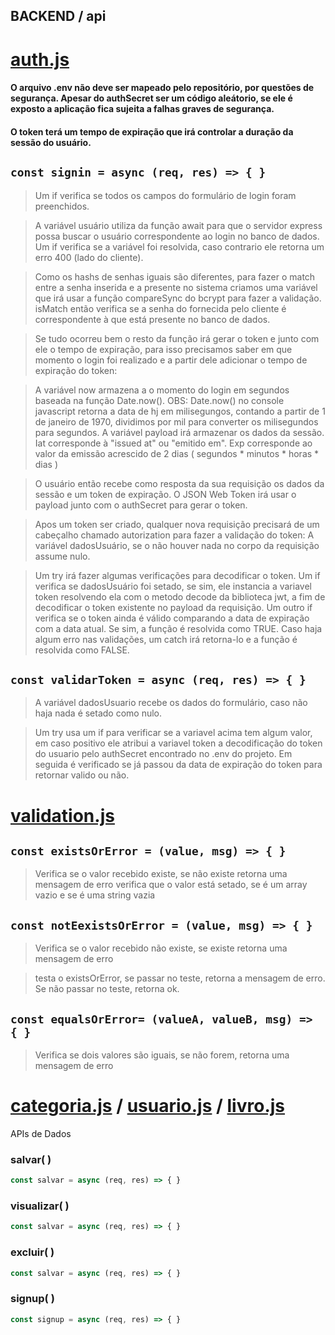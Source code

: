 ## BACKEND / api

# [auth.js](https://github.com/jemluz/vinler/blob/master/api/auth.js)

#### O arquivo .env não deve ser mapeado pelo repositório, por questões de segurança. Apesar do authSecret ser um código aleátorio, se ele é exposto a aplicação fica sujeita a falhas graves de segurança.

#### O token terá um tempo de expiração que irá controlar a duração da sessão do usuário.

## ``` const signin = async (req, res) => { } ```

> Um if verifica se todos os campos do formulário de login foram preenchidos.

> A variável usuário utiliza da função await para que o servidor express possa buscar o usuário correspondente ao login no banco de dados. Um if verifica se a variável foi resolvida, caso contrario ele retorna um erro 400 (lado do cliente).

> Como os hashs de senhas iguais são diferentes, para fazer o match entre a senha inserida e a presente no sistema criamos uma variável que irá usar a função compareSync do bcrypt para fazer a validação. isMatch então verifica se a senha do fornecida pelo cliente é correspondente à que está presente no banco de dados. 

> Se tudo ocorreu bem o resto da função irá gerar o token e junto com ele o tempo de expiração, para isso precisamos saber em que momento o login foi realizado e a partir dele adicionar o tempo de expiração do token:

> A variável now armazena a o momento do login em segundos baseada na função Date.now(). 
OBS: Date.now() no console javascript retorna a data de hj em milisegungos, contando a partir de 1 de janeiro de 1970, dividimos por mil para converter os milisegundos para segundos.
A variável payload irá armazenar os dados da sessão. Iat corresponde à "issued at" ou "emitido em". Exp corresponde ao valor da emissão acrescido de 2 dias ( segundos * minutos * horas * dias )

> O usuário então recebe como resposta da sua requisição os dados da sessão e um token de expiração. O JSON Web Token irá usar o payload junto com o authSecret para gerar o token.

> Apos um token ser criado, qualquer nova requisição precisará de um cabeçalho chamado autorization para fazer a validação do token:
A variável dadosUsuário, se o não houver nada no corpo da requisição assume nulo.

> Um try irá fazer algumas verificações para decodificar o token. 
Um if verifica se dadosUsuário foi setado, se sim, ele instancia a variavel token resolvendo ela com o metodo decode da biblioteca jwt, a fim de decodificar o token existente no payload da requisição. Um outro if verifica se o token ainda é válido comparando a data de expiração com a data atual. Se sim, a função é resolvida como TRUE. 
Caso haja algum erro nas validações, um catch irá retorna-lo e a função é resolvida como FALSE.


## ``` const validarToken = async (req, res) => { } ```

> A variável dadosUsuario recebe os dados do formulário, caso não haja nada é setado como nulo.

> Um try usa um if para verificar se a variavel acima tem algum valor, em caso positivo ele atribui a variavel token a decodificação do token do usuario pelo authSecret encontrado no .env do projeto. 
Em seguida é verificado se já passou da data de expiração do token para retornar valido ou não.

# [validation.js](https://github.com/jemluz/vinler/blob/master/api/validation.js)

## ``` const existsOrError = (value, msg) => { } ```

> Verifica se o valor recebido existe, se não existe retorna uma mensagem de erro
> verifica que o valor está setado, se é um array vazio e se é uma string vazia

## ``` const notEexistsOrError = (value, msg) => { } ```

> Verifica se o valor recebido não existe, se existe retorna uma mensagem de erro

> testa o existsOrError, se passar no teste, retorna a mensagem de erro. Se não passar no teste, retorna ok.

## ```const equalsOrError= (valueA, valueB, msg) => { } ```

> Verifica se dois valores são iguais, se não forem, retorna uma mensagem de erro


# [categoria.js](https://github.com/jemluz/vinler/blob/master/api/categoria.js) / [usuario.js](https://github.com/jemluz/vinler/blob/master/api/usuario.js) / [livro.js](https://github.com/jemluz/vinler/blob/master/api/livro.js)

APIs de Dados

### salvar( )

```javascript
const salvar = async (req, res) => { }
```

### visualizar( )

```javascript
const salvar = async (req, res) => { }
```


### excluir( )

```javascript
const salvar = async (req, res) => { }
```



### signup( )

```javascript
const signup = async (req, res) => { }